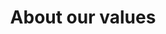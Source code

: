 ---
templateKey: about-page
path: /about
title: About our values
desc: testdesc1
menutest: menuvalue
---